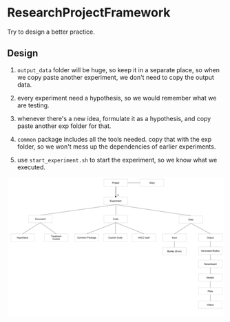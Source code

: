 # ResearchProjectFramework
Try to design a better practice.

## Design

1. `output_data` folder will be huge, so keep it in a separate place, so when we copy paste another experiment, we don't need to copy the output data.

2. every experiment need a hypothesis, so we would remember what we are testing.

3. whenever there's a new idea, formulate it as a hypothesis, and copy paste another exp folder for that.

4. `common` package includes all the tools needed. copy that with the exp folder, so we won't mess up the dependencies of earlier experiments.

5. use `start_experiment.sh` to start the experiment, so we know what we executed.

![Design](structure.png)